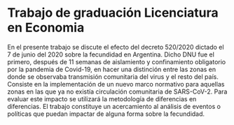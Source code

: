 # Trabajo de graduación Licenciatura en Economia
En el presente trabajo se discute el efecto del decreto 520/2020 dictado el 7 de junio del 2020 sobre la fecundidad en Argentina. Dicho DNU fue el primero, después de 11 semanas de aislamiento y confinamiento obligatorio por la pandemia de Covid-19, en hacer una distinción entre las zonas en donde se observaba transmisión comunitaria del virus y el resto del país. Consiste en la implementación de un nuevo marco normativo para aquellas zonas en las que ya no existía circulación comunitaria de SARS-CoV-2. Para evaluar este impacto se utilizará la metodología de diferencias en diferencias. El trabajo constituye un acercamiento al análisis de eventos o políticas que puedan impactar de alguna forma sobre la fecundidad.
